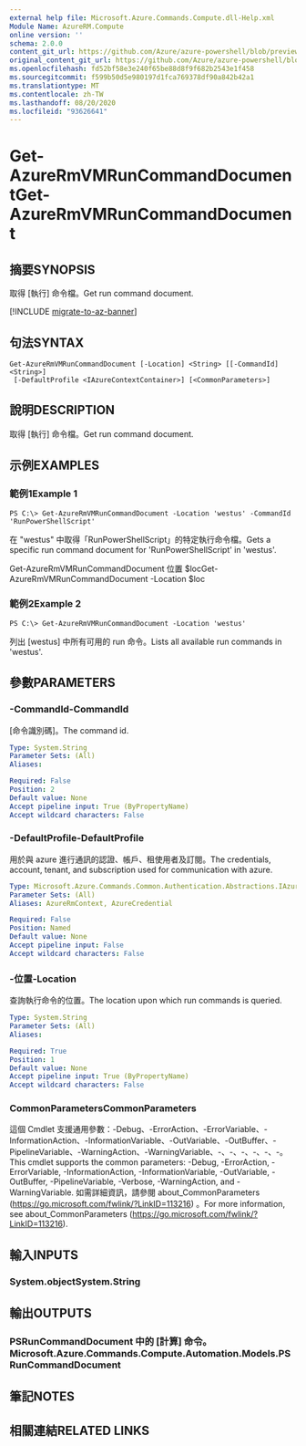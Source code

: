 ```yaml
---
external help file: Microsoft.Azure.Commands.Compute.dll-Help.xml
Module Name: AzureRM.Compute
online version: ''
schema: 2.0.0
content_git_url: https://github.com/Azure/azure-powershell/blob/preview/src/ResourceManager/Compute/Commands.Compute/help/Get-AzureRmVMRunCommandDocument.md
original_content_git_url: https://github.com/Azure/azure-powershell/blob/preview/src/ResourceManager/Compute/Commands.Compute/help/Get-AzureRmVMRunCommandDocument.md
ms.openlocfilehash: fd52bf58e3e240f65be88d8f9f682b2543e1f458
ms.sourcegitcommit: f599b50d5e980197d1fca769378df90a842b42a1
ms.translationtype: MT
ms.contentlocale: zh-TW
ms.lasthandoff: 08/20/2020
ms.locfileid: "93626641"
---
```

# <span data-ttu-id="2a4c1-101">Get-AzureRmVMRunCommandDocument</span><span class="sxs-lookup"><span data-stu-id="2a4c1-101">Get-AzureRmVMRunCommandDocument</span></span>

## <span data-ttu-id="2a4c1-102">摘要</span><span class="sxs-lookup"><span data-stu-id="2a4c1-102">SYNOPSIS</span></span>
<span data-ttu-id="2a4c1-103">取得 [執行] 命令檔。</span><span class="sxs-lookup"><span data-stu-id="2a4c1-103">Get run command document.</span></span>

[!INCLUDE [migrate-to-az-banner](../../includes/migrate-to-az-banner.md)]

## <span data-ttu-id="2a4c1-104">句法</span><span class="sxs-lookup"><span data-stu-id="2a4c1-104">SYNTAX</span></span>

```
Get-AzureRmVMRunCommandDocument [-Location] <String> [[-CommandId] <String>]
 [-DefaultProfile <IAzureContextContainer>] [<CommonParameters>]
```

## <span data-ttu-id="2a4c1-105">說明</span><span class="sxs-lookup"><span data-stu-id="2a4c1-105">DESCRIPTION</span></span>
<span data-ttu-id="2a4c1-106">取得 [執行] 命令檔。</span><span class="sxs-lookup"><span data-stu-id="2a4c1-106">Get run command document.</span></span>

## <span data-ttu-id="2a4c1-107">示例</span><span class="sxs-lookup"><span data-stu-id="2a4c1-107">EXAMPLES</span></span>

### <span data-ttu-id="2a4c1-108">範例1</span><span class="sxs-lookup"><span data-stu-id="2a4c1-108">Example 1</span></span>
```
PS C:\> Get-AzureRmVMRunCommandDocument -Location 'westus' -CommandId 'RunPowerShellScript'
```

<span data-ttu-id="2a4c1-109">在 "westus" 中取得「RunPowerShellScript」的特定執行命令檔。</span><span class="sxs-lookup"><span data-stu-id="2a4c1-109">Gets a specific run command document for 'RunPowerShellScript' in 'westus'.</span></span>


<span data-ttu-id="2a4c1-110">Get-AzureRmVMRunCommandDocument 位置 $loc</span><span class="sxs-lookup"><span data-stu-id="2a4c1-110">Get-AzureRmVMRunCommandDocument -Location $loc</span></span>

### <span data-ttu-id="2a4c1-111">範例2</span><span class="sxs-lookup"><span data-stu-id="2a4c1-111">Example 2</span></span>
```
PS C:\> Get-AzureRmVMRunCommandDocument -Location 'westus'
```

<span data-ttu-id="2a4c1-112">列出 [westus] 中所有可用的 run 命令。</span><span class="sxs-lookup"><span data-stu-id="2a4c1-112">Lists all available run commands in 'westus'.</span></span>

## <span data-ttu-id="2a4c1-113">參數</span><span class="sxs-lookup"><span data-stu-id="2a4c1-113">PARAMETERS</span></span>

### <span data-ttu-id="2a4c1-114">-CommandId</span><span class="sxs-lookup"><span data-stu-id="2a4c1-114">-CommandId</span></span>
<span data-ttu-id="2a4c1-115">[命令識別碼]。</span><span class="sxs-lookup"><span data-stu-id="2a4c1-115">The command id.</span></span>

```yaml
Type: System.String
Parameter Sets: (All)
Aliases: 

Required: False
Position: 2
Default value: None
Accept pipeline input: True (ByPropertyName)
Accept wildcard characters: False
```

### <span data-ttu-id="2a4c1-116">-DefaultProfile</span><span class="sxs-lookup"><span data-stu-id="2a4c1-116">-DefaultProfile</span></span>
<span data-ttu-id="2a4c1-117">用於與 azure 進行通訊的認證、帳戶、租使用者及訂閱。</span><span class="sxs-lookup"><span data-stu-id="2a4c1-117">The credentials, account, tenant, and subscription used for communication with azure.</span></span>

```yaml
Type: Microsoft.Azure.Commands.Common.Authentication.Abstractions.IAzureContextContainer
Parameter Sets: (All)
Aliases: AzureRmContext, AzureCredential

Required: False
Position: Named
Default value: None
Accept pipeline input: False
Accept wildcard characters: False
```

### <span data-ttu-id="2a4c1-118">-位置</span><span class="sxs-lookup"><span data-stu-id="2a4c1-118">-Location</span></span>
<span data-ttu-id="2a4c1-119">查詢執行命令的位置。</span><span class="sxs-lookup"><span data-stu-id="2a4c1-119">The location upon which run commands is queried.</span></span>

```yaml
Type: System.String
Parameter Sets: (All)
Aliases: 

Required: True
Position: 1
Default value: None
Accept pipeline input: True (ByPropertyName)
Accept wildcard characters: False
```

### <span data-ttu-id="2a4c1-120">CommonParameters</span><span class="sxs-lookup"><span data-stu-id="2a4c1-120">CommonParameters</span></span>
<span data-ttu-id="2a4c1-121">這個 Cmdlet 支援通用參數：-Debug、-ErrorAction、-ErrorVariable、-InformationAction、-InformationVariable、-OutVariable、-OutBuffer、-PipelineVariable、-WarningAction、-WarningVariable、-、-、-、-、-、-。</span><span class="sxs-lookup"><span data-stu-id="2a4c1-121">This cmdlet supports the common parameters: -Debug, -ErrorAction, -ErrorVariable, -InformationAction, -InformationVariable, -OutVariable, -OutBuffer, -PipelineVariable, -Verbose, -WarningAction, and -WarningVariable.</span></span> <span data-ttu-id="2a4c1-122">如需詳細資訊，請參閱 about_CommonParameters (https://go.microsoft.com/fwlink/?LinkID=113216) 。</span><span class="sxs-lookup"><span data-stu-id="2a4c1-122">For more information, see about_CommonParameters (https://go.microsoft.com/fwlink/?LinkID=113216).</span></span>

## <span data-ttu-id="2a4c1-123">輸入</span><span class="sxs-lookup"><span data-stu-id="2a4c1-123">INPUTS</span></span>

### <span data-ttu-id="2a4c1-124">System.object</span><span class="sxs-lookup"><span data-stu-id="2a4c1-124">System.String</span></span>

## <span data-ttu-id="2a4c1-125">輸出</span><span class="sxs-lookup"><span data-stu-id="2a4c1-125">OUTPUTS</span></span>

### <span data-ttu-id="2a4c1-126">PSRunCommandDocument 中的 [計算] 命令。</span><span class="sxs-lookup"><span data-stu-id="2a4c1-126">Microsoft.Azure.Commands.Compute.Automation.Models.PSRunCommandDocument</span></span>

## <span data-ttu-id="2a4c1-127">筆記</span><span class="sxs-lookup"><span data-stu-id="2a4c1-127">NOTES</span></span>

## <span data-ttu-id="2a4c1-128">相關連結</span><span class="sxs-lookup"><span data-stu-id="2a4c1-128">RELATED LINKS</span></span>

